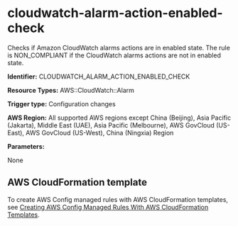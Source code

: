# cloudwatch\-alarm\-action\-enabled\-check<a name="cloudwatch-alarm-action-enabled-check"></a>

Checks if Amazon CloudWatch alarms actions are in enabled state\. The rule is NON\_COMPLIANT if the CloudWatch alarms actions are not in enabled state\. 

**Identifier:** CLOUDWATCH\_ALARM\_ACTION\_ENABLED\_CHECK

**Resource Types:** AWS::CloudWatch::Alarm

**Trigger type:** Configuration changes

**AWS Region:** All supported AWS regions except China \(Beijing\), Asia Pacific \(Jakarta\), Middle East \(UAE\), Asia Pacific \(Melbourne\), AWS GovCloud \(US\-East\), AWS GovCloud \(US\-West\), China \(Ningxia\) Region

**Parameters:**

None  

## AWS CloudFormation template<a name="w2aac12c33c15b9d113c17"></a>

To create AWS Config managed rules with AWS CloudFormation templates, see [Creating AWS Config Managed Rules With AWS CloudFormation Templates](aws-config-managed-rules-cloudformation-templates.md)\.
